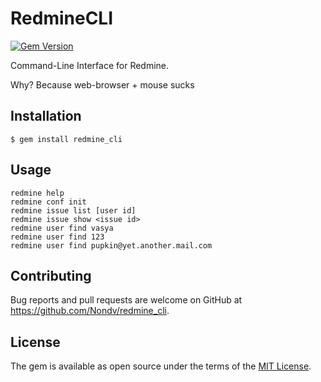# RedmineCLI
[![Gem Version](https://badge.fury.io/rb/redmine_cli.svg)](https://badge.fury.io/rb/redmine_cli)

Command-Line Interface for Redmine.

Why? Because web-browser + mouse sucks

## Installation

    $ gem install redmine_cli

## Usage

    redmine help
    redmine conf init
    redmine issue list [user id]
    redmine issue show <issue id>
    redmine user find vasya
    redmine user find 123
    redmine user find pupkin@yet.another.mail.com


## Contributing

Bug reports and pull requests are welcome on GitHub at https://github.com/Nondv/redmine_cli.

## License

The gem is available as open source under the terms of the [MIT License](http://opensource.org/licenses/MIT).

